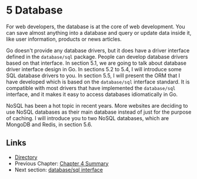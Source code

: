 # 5 Database

For web developers, the database is at the core of web development. You can save almost anything into a database and query or update data inside it, like user information, products or news articles.

Go doesn't provide any database drivers, but it does have a driver interface defined in the `database/sql` package. People can develop database drivers based on that interface. In section 5.1, we are going to talk about database driver interface design in Go. In sections 5.2 to 5.4, I will introduce some SQL database drivers to you. In section 5.5, I will present the ORM that I have developed which is based on the `database/sql` interface standard. It is compatible with most drivers that have implemented the `database/sql` interface, and it makes it easy to access databases idiomatically in Go.

NoSQL has been a hot topic in recent years. More websites are deciding to use NoSQL databases as their main database instead of just for the purpose of caching. I will introduce you to two NoSQL databases, which are MongoDB and Redis, in section 5.6.

## Links

* [Directory](preface.md)
* Previous Chapter: [Chapter 4 Summary](04.6.md)
* Next section: [database/sql interface](05.1.md)

